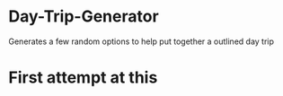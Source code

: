 # Day-Trip-Generator
Generates a few random options to help put together a outlined day trip

# First attempt at this